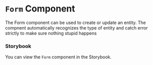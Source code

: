 # `Form` Component

The Form component can be used to create or update an entity. The compnent automatically recognizes the type of entity and catch error strictly to make sure nothing stupid happens

### Storybook
You can view the `Form` component in the Storybook.